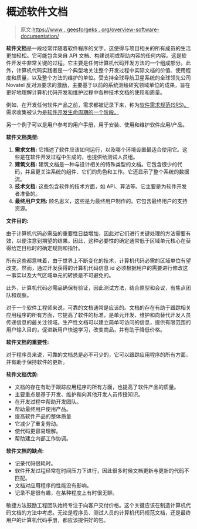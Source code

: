 # 概述软件文档

> 原文:[https://www . geesforgeks . org/overview-software-documentation/](https://www.geeksforgeeks.org/overview-software-documentation/)

**软件文档**是一段经常伴随着软件程序的文字。这使得与项目相关的所有成员的生活更加轻松。它可能包含来自 API 文档、构建说明或帮助内容的任何内容。这是软件开发中非常关键的过程。它主要是任何计算机代码开发方法的一个组成部分。此外，计算机代码实践者是一个典型地关注整个开发过程中实际文档的价值、使用程度和质量，以及整个方法的维护的单位。受支持全球导航卫星系统的全球领先公司 Novatel 反对派要求的激励，主要基于以前的系统测绘研究领域单位的成果，旨在更好地理解计算机代码开发和维护过程中各种技术文档的使用和质量。

例如，在开发任何软件产品之前，需求都被记录下来，称为[软件需求规范(SRS)。](https://www.geeksforgeeks.org/software-requirement-specification-srs-format/)需求收集被认为是[软件开发生命周期的一个阶段。](https://www.geeksforgeeks.org/software-development-life-cycle-sdlc/)

另一个例子可以是用户参考的用户手册，用于安装、使用和维护软件应用/产品。

**软件文档类型:**

1.  **需求文档:**
    它描述了软件应该如何运行，以及哪个环境设置最适合使用它。这些是在软件开发过程中生成的，也提供给测试人员组。
2.  **建筑文档:**
    建筑文档是一种与设计相关的特殊类型的文档。它包含很少的代码，并且更关注系统的组件、它们的角色和工作。它还显示了整个系统的数据流。
3.  **技术文档:**
    这些包含软件的技术方面，如 API、算法等。它主要是为软件开发者准备的。
4.  **最终用户文档:**
    顾名思义，这些是为最终用户制作的。它包含最终用户的支持资源。

**文件目的:**

由于计算机代码必需品的重要性日益增加，因此对它们进行关键处理的方法需要有效，以便注意到期望的结果。因此，这种必要性的确定通常低于区域单元核心在获得给定目标时的确定规则和指针。

所有这些都意味着，由于世界上不断变化的技术，计算机代码必需的区域单位有望改变。然而，通过开发获得的计算机代码信息 id 必须根据用户的需要进行修改这一事实以及大气区域单元的转换是不可避免的。

此外，计算机代码必需品确保有验证，因此测试方法，结合原型和会议，有焦点团队和观察。

对于一个软件工程师来说，可靠的文档通常是应该的。文档的存在有助于跟踪相关应用程序的所有方面，它提高了软件的标准，是单元开发、维护和向替代开发人员传递信息的最关注领域。生产性文档可以建立简单可访问的信息，提供有限范围的用户输入目的，促进新用户快速学习，改变商品，并有助于降低价格。

**软件文档的重要性:**

对于程序员来说，可靠的文档总是必不可少的，它可以跟踪应用程序的所有方面，并有助于保持软件的更新。

**软件文档优势:**

*   文档的存在有助于跟踪应用程序的所有方面，也提高了软件产品的质量。
*   主要重点是基于开发、维护和向其他开发人员传授知识。
*   在开发过程中帮助开发团队。
*   帮助最终用户使用产品。
*   提高软件产品的整体质量
*   它减少了重复劳动。
*   使代码更容易理解。
*   帮助建立内部工作协调。

**软件文档的缺点:**

*   记录代码很耗时。
*   软件开发过程经常在时间压力下进行，因此很多时候文档更新与更新的代码不匹配。
*   文档对应用程序的性能没有影响。
*   记录不是很有趣，在某种程度上有时很无聊。

敏捷方法鼓励工程团队始终专注于向客户交付价格。这个关键应该在制造计算机代码文档的方法中考虑。无论是程序员、测试人员的计算机代码规范文档，还是最终用户的计算机代码手册，都应该提供好的包。